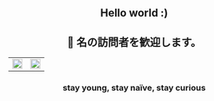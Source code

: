 <h2 align="center">Hello world :) </h2>

<p>
  <h2 align="center"> 👋 名の訪問者を歓迎します。</h2>
</p>

<table style="width: 100; border-collapse: collapse; border: none;">
    <tr style="border: none;">
        <td style="border: none;">
            <a href="https://github.com/coder7eeN">
                <img src="https://github-readme-stats.vercel.app/api?username=coder7eeN&count_private=true&show_icons=true&theme=radical&hide=issues" width="100%" />
            </a>
        </td>
        <td style="border: none;">
            <a href="https://github.com/coder7eeN">
                <img src="https://github-readme-stats.vercel.app/api/top-langs/?username=coder7eeN&layout=compact&theme=radical&custom_title=Top%20Languages" width="100%" />
            </a>
        </td>
    </tr>
</table>

<p>
  <h3 align="center">stay young, stay naïve, stay curious</h3>
</p>

<!-- [![Huy Pham's GitHub stats](https://github-readme-stats.vercel.app/api?username=coder7een&count_private=true&show_icons=true&theme=radical&hide=issues)](https://github.com/coder7eeN) 
[![Top Langs](https://github-readme-stats.vercel.app/api/top-langs/?username=coder7een&layout=compact&theme=radical)](https://github.com/coder7eeN) -->

